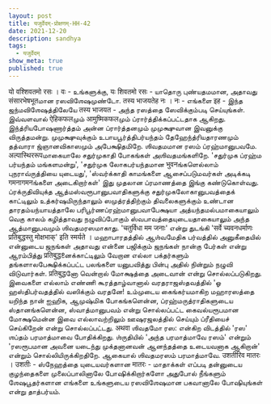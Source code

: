 ```yaml
---
layout: post
title: यजुर्वेदम्-प्रोक्षणम्-HH-42
date: 2021-12-20
description: sandhya
tags:
  - यजुर्वेदम्
show_meta: true
published: true
---
```



यो वश्शिवतमो रसः । वः - உங்களுக்கு, यः शिवतमो रसः - யாதொரு புண்யதமமான, அதாவது संसारभेषभूतமான ரஸவிஶேஷமுண்டோ. तस्य भाजयतेह
 नः । नः - எங்களை इह - இந்த ஜந்மவிஶேஷத்திலேயே तस्य भाजयत - அந்த ரஸத்தை ஸேவிக்கும்படி செய்யுங்கள். இவ்வளவால் ऐहिकफलமும்
आमुष्मिकफलமும் ப்ரார்த்திக்கப்பட்டதாக ஆகிறது. இந்த்ரியபோஷணார்த்தம் அன்ன ப்ரார்த்தனமும் முமுக்ஷுவான இவனுக்கு 
விருத்தமன்று. முமுக்ஷுவுக்கும் உபாயபூர்த்திபர்யந்தம் தேஹேந்த்ரியதாரணமும் தத்வாரா ஜ்ஞானவிகாஸமும் அபேக்ஷிதமிறே. ஶிவதமமான 
ரஸம் ப்ரஹ்மானுபவமே. अल्पास्थिररूपமாகையாலே சதுர்முகாதி போகங்கள் அஶிவதமங்களிறே. 'சதுர்முக ப்ரஹ்ம பர்யந்தம் மங்களமன்று', 
'சதுர்முக லோகபர்யந்தமான भुवनங்களெல்லாம் புநராவ்ருத்தியை யுடையது', 'ஸ்வர்க்காதி காமங்களை ஆசைப்படுமவர்கள் அடிக்கடி 
गमनागमनங்களை அடைகிறார்கள்' இது முதலான ப்ரமாணத்தை இங்கு கண்டுகொள்வது. ப்ரக்ருதிவியுக்த ஆத்மஸ்வரூபானுபவாதிகளுக்கு 
சதுர்முகலோகானுபவத்தைக் காட்டிலும் உத்கர்ஷமிருந்தாலும் ஸமுத்ரத்திற்கும் திவலைகளுக்கும் உண்டான தாரதம்யந்யாயத்தாலே 
பரிபூர்ணப்ரஹ்மானுபவாபேக்ஷயா அத்யந்தமல்பமாகையாலும் வெகு காலம் கழித்தாவது நழுவிப்போகும் ஸ்வபாவத்தையுடையதாகையாலும் அந்த 
ஆத்மானுபவமும் ஶிவதமரஸமாகாது. 'चतुर्विधा मम जनाः' என்று துடங்கி 'सर्वे च्यवनधर्माणः प्रतिबुद्धस्तु मोक्षभाक्' इति 
स्मर्यते । மஹாபாரதத்தில் ஆஶ்வமேதிக பர்வத்தில் அனுகீதையில் என்னுடைய ஜநங்கள் அதாவது என்னை பஜிக்கும் ஜநங்கள் நான்கு பேர்கள்
 என்று ஆரம்பித்து प्रतिबुद्धனைக்காட்டிலும் வேறான எல்லா பக்தர்களும் தங்களாலபேக்ஷிக்கப்பட்ட பலங்களை யனுபவித்து பின்பு 
அதில் நின்றும் நழுவி விடுவார்கள். प्रतिबुद्धனோ வென்றால் மோக்ஷத்தை அடைவான் என்று சொல்லப்படுகிறது. இவைகளை எல்லாம் எண்ணி 
கூரத்தாழ்வானால் வரதராஜஸ்தவத்தில் 'ஓ ஹஸ்திபர்வதத்தில் வஸிக்கும் வரதனே! உம்முடைய கைங்கர்யமாகிற மஹாரஸத்தை யறிந்த நான் ஐஹிக,
 ஆமுஷ்மிக போகங்களென்ன, ப்ரஹ்மருத்ராதிகளுடைய ஸ்தானங்களென்ன, ஸ்வாத்மானுபவம் என்று சொல்லப்பட்ட கைவல்யரூபமான மோக்ஷமென்ன இவை
எல்லாவற்றிலும் ஊஷரஜலத்தில் செய்யும் ப்ரீதியைச் செய்கிறேன் என்று சொல்லப்பட்டது. अथवा ஶிவதமோ ரஸ: என்கிற விடத்தில் 'ரஸ' 
ஶப்தம் பரமாத்மாவை போதிக்கிறது. ஶ்ருதியில் 'அந்த பரமாத்மாவே ரஸம்' என்றும் 'ரஸரூபமான அவனை யடைந்து முக்தனானவன் ஆனந்தத்தை 
உடையவனாக ஆகிறான்' என்றும் சொல்லியிருக்கிறதிறே. ஆகையால் ஶிவதமரஸம் பரமாத்மாவே. उशतीरिव मातरः । उशतीः - ஸ்நேஹத்தை 
யுடையவர்களான मातरः - மாதாக்கள் எப்படி தன்னுடைய குழந்தைகளை முலைப்பாலினாலே போஷிக்கிறார்களோ அதுபோல் நீங்களும் ஶேஷபூதர்களான
எங்களை உங்களுடைய ரஸவிஶேஷமான பகவானாலே போஷியுங்கள் என்று தாத்பர்யம்.  
